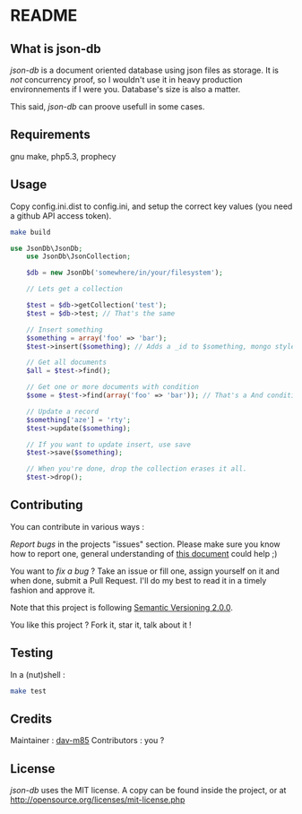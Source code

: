 README
======

What is json-db
-----------------
*json-db* is a document oriented database using json files as storage. It is *not* concurrency proof, so I wouldn't use
it in heavy production environnements if I were you. Database's size is also a matter.

This said, *json-db* can proove usefull in some cases.

Requirements
------------

gnu make, php5.3, prophecy

Usage
------------

Copy config.ini.dist to config.ini, and setup the correct key values (you need a github API access token).
```bash
make build
```

```php
use JsonDb\JsonDb;
    use JsonDb\JsonCollection;

    $db = new JsonDb('somewhere/in/your/filesystem');

    // Lets get a collection

    $test = $db->getCollection('test');
    $test = $db->test; // That's the same

    // Insert something
    $something = array('foo' => 'bar');
    $test->insert($something); // Adds a _id to $something, mongo style.

    // Get all documents
    $all = $test->find();

    // Get one or more documents with condition
    $some = $test->find(array('foo' => 'bar')); // That's a And condition

    // Update a record
    $something['aze'] = 'rty';
    $test->update($something);

    // If you want to update insert, use save
    $test->save($something);

    // When you're done, drop the collection erases it all.
    $test->drop();
```

Contributing
------------

You can contribute in various ways :

*Report bugs* in the projects "issues" section. Please make sure you know how to report one, general understanding of [this
document](http://www.chiark.greenend.org.uk/~sgtatham/bugs.html) could help ;)

You want to *fix a bug* ? Take an issue or fill one, assign yourself on it and when done, submit a Pull Request. I'll do
my best to read it in a timely fashion and approve it.

Note that this project is following [Semantic Versioning 2.0.0](http://semver.org/).

You like this project ? Fork it, star it, talk about it !

Testing
----------------------

In a (nut)shell :
```bash
make test
```

Credits
-------
Maintainer : [dav-m85](http://github.com/dav-m85)
Contributors : you ?

License
-------
*json-db* uses the MIT license. A copy can be found inside the project, or at http://opensource.org/licenses/mit-license.php